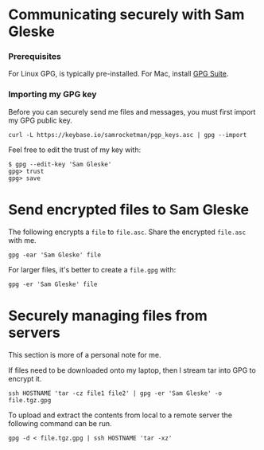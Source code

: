 # Communicating securely with Sam Gleske

### Prerequisites

For Linux GPG, is typically pre-installed.  For Mac, install [GPG
Suite][mac-gpg].

[mac-gpg]: https://gpgtools.org/

### Importing my GPG key

Before you can securely send me files and messages, you must first import my GPG
public key.

    curl -L https://keybase.io/samrocketman/pgp_keys.asc | gpg --import

Feel free to edit the trust of my key with:

    $ gpg --edit-key 'Sam Gleske'
    gpg> trust
    gpg> save

# Send encrypted files to Sam Gleske

The following encrypts a `file` to `file.asc`.  Share the encrypted `file.asc`
with me.

    gpg -ear 'Sam Gleske' file

For larger files, it's better to create a `file.gpg` with:

    gpg -er 'Sam Gleske' file

# Securely managing files from servers

This section is more of a personal note for me.

If files need to be downloaded onto my laptop, then I stream tar into GPG to
encrypt it.

    ssh HOSTNAME 'tar -cz file1 file2' | gpg -er 'Sam Gleske' -o file.tgz.gpg

To upload and extract the contents from local to a remote server the following
command can be run.

    gpg -d < file.tgz.gpg | ssh HOSTNAME 'tar -xz'

